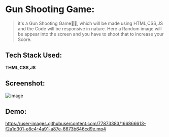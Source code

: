 # Gun Shooting Game:
> it's a Gun Shooting Game👨🔫, which will be made using HTML,CSS,JS and the Code will be responsive in nature. Here a Random image will be appear into the screen and you have to shoot that to increase your Score.

## Tech Stack Used:
**THML,CSS,JS**

## Screenshot:
![image](https://user-images.githubusercontent.com/77873383/166866605-c1437cc8-f7bb-45dd-b237-041ad75bd518.png)


## Demo:


https://user-images.githubusercontent.com/77873383/166866613-f2a1d301-e8c4-4a91-a87e-6673b646cd9e.mp4

